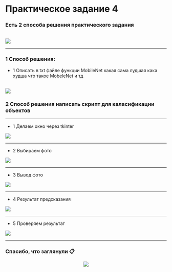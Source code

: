 # Практическое задание 4
<h3>Есть 2 способа решения практического задания</h3>
<br>
<img src="https://github.com/Vova2808/Practical_Task_4/assets/96084748/f678c084-6e84-42e8-9767-9702fdd71666">

<br>

---

<h3>1 Способ решения:</h3>

- 1 Описать в txt файле функции MobileNet какая сама лудшая кака худша что такое MobeleNet и тд
<br>
<img src="https://github.com/Vova2808/Practical_Task_4/assets/96084748/be2f6034-9b49-42d5-b7a7-f9970106d308">

<h3>2 Способ решения написать скрипт для каласификации объектов</h3>

---

- 1 Делаем окно через tkinter
<img src="https://github.com/Vova2808/Practical_Task_4/assets/96084748/47f997dc-679c-494e-988c-61a859eb1db2">

---

- 2 Выбираем фото
<img src="https://github.com/Vova2808/Practical_Task_4/assets/96084748/939663e5-b388-40fa-838a-6d362610e2ba">

---

- 3 Вывод фото
<img src="https://github.com/Vova2808/Practical_Task_4/assets/96084748/0e90f13f-5bf5-44b3-a9e5-510f327df35e">

---

- 4 Результат предсказания
<img src="https://github.com/Vova2808/Practical_Task_4/assets/96084748/74aca64c-03de-4a0c-a7ed-9a9d8b3e70d1">

---

- 5 Проверяем результат
<img src="https://github.com/Vova2808/Practical_Task_4/assets/96084748/cc092c38-540e-48a7-8549-34d385fc69aa">

---

### Спасибо, что заглянули 📋

<p align="center">
  <img src="https://capsule-render.vercel.app/api?type=waving&color=gradient&height=65&section=footer"/>
</p>

